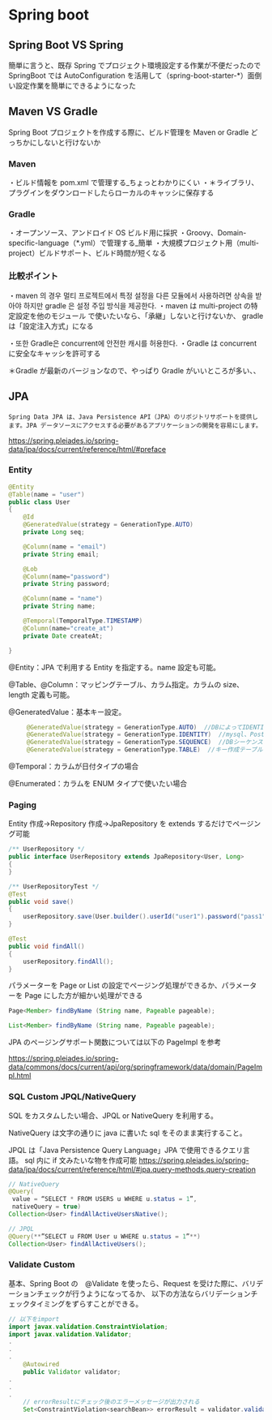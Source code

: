 # Spring boot

## Spring Boot VS Spring

簡単に言うと、既存 Spring でプロジェクト環境設定する作業が不便だったので
SpringBoot では AutoConfiguration を活用して（spring-boot-starter-\*）面倒い設定作業を簡単にできるようになった

## Maven VS Gradle

Spring Boot プロジェクトを作成する際に、ビルド管理を Maven or Gradle どっちかにしないと行けないか

### Maven

・ビルド情報を pom.xml で管理する\_ちょっとわかりにくい
・＊ライブラリ、プラグインをダウンロードしたらローカルのキャッシに保存する

### Gradle

・オープンソース、アンドロイド OS ビルド用に採択
・Groovy、Domain-specific-language（\*.yml）で管理する\_簡単
・大規模プロジェクト用（multi-project）ビルドサポート、ビルド時間が短くなる

### 比較ポイント

・maven 의 경우 멀티 프로젝트에서 특정 설정을 다른 모듈에서 사용하려면 상속을 받아야 하지만 gradle 은 설정 주입 방식을 제공한다.
・maven は multi-project の特定設定を他のモジュール で使いたいなら、「承継」しないと行けないか、
gradle は「設定注入方式」になる

・또한 Gradle은 concurrent에 안전한 캐시를 허용한다.
・Gradle は concurrent に安全なキャッシを許可する

＊Gradle が最新のバージョンなので、やっぱり Gradle がいいところが多い、、

## JPA

```
Spring Data JPA は、Java Persistence API（JPA）のリポジトリサポートを提供します。JPA データソースにアクセスする必要があるアプリケーションの開発を容易にします。
```

https://spring.pleiades.io/spring-data/jpa/docs/current/reference/html/#preface

### Entity

```Java
@Entity
@Table(name = "user")
public class User
{
    @Id
    @GeneratedValue(strategy = GenerationType.AUTO)
    private Long seq;

    @Column(name = "email")
    private String email;

    @Lob
    @Column(name="password")
    private String password;

    @Column(name = "name")
    private String name;

    @Temporal(TemporalType.TIMESTAMP)
    @Column(name="create_at")
    private Date createAt;

}
```

@Entity：JPA で利用する Entity を指定する。name 設定も可能。

@Table、@Column：マッピングテーブル、カラム指定。カラムの size、length 定義も可能。

@GeneratedValue：基本キー設定。

```Java
     @GeneratedValue(strategy = GenerationType.AUTO)  //DBによってIDENTITY、SEQUENCE、TABLEの中で自動選択
     @GeneratedValue(strategy = GenerationType.IDENTITY)  //mysql、PostgresSQL、SQL Server、DB2なら利用可能
     @GeneratedValue(strategy = GenerationType.SEQUENCE)  //DBシーケンス、PostgresSQL、DB2、H2なら利用可能
     @GeneratedValue(strategy = GenerationType.TABLE)  //キー作成テーブル可能
```

@Temporal：カラムが日付タイプの場合

@Enumerated：カラムを ENUM タイプで使いたい場合

### Paging

Entity 作成->Repository 作成->JpaRepository を extends するだけでページング可能

```Java
/** UserRepository */
public interface UserRepository extends JpaRepository<User, Long>
{
}

/** UserRepositoryTest */
@Test
public void save()
{
	userRepository.save(User.builder().userId("user1").password("pass1").build());
}

@Test
public void findAll()
{
	userRepository.findAll();
}
```

パラメーターを Page or List の設定でページング処理ができるか、パラメーターを Page にした方が細かい処理ができる

```Java
Page<Member> findByName (String name, Pageable pageable);

List<Member> findByName (String name, Pageable pageable);
```

JPA のページングサポート関数については以下の PageImpl を参考

https://spring.pleiades.io/spring-data/commons/docs/current/api/org/springframework/data/domain/PageImpl.html

### SQL Custom JPQL/NativeQuery

SQL をカスタムしたい場合、JPQL or NativeQuery を利用する。

NativeQuery は文字の通りに java に書いた sql をそのまま実行すること。

JPQL は「Java Persistence Query Language」JPA で使用できるクエリ言語。
sql 内に if 文みたいな物を作成可能
https://spring.pleiades.io/spring-data/jpa/docs/current/reference/html/#jpa.query-methods.query-creation

```Java
// NativeQuery
@Query(
 value = “SELECT * FROM USERS u WHERE u.status = 1”,
 nativeQuery = true)
Collection<User> findAllActiveUsersNative();

// JPQL
@Query(**”SELECT u FROM User u WHERE u.status = 1”**)
Collection<User> findAllActiveUsers();

```

### Validate Custom

基本、Spring Boot の　@Validate を使ったら、Request を受けた際に、バリデーションチェックが行うようになってるか、
以下の方法ならバリデーションチェックタイミングをずらすことができる。

```java
// 以下をimport
import javax.validation.ConstraintViolation;
import javax.validation.Validator;
.
.
.
    @Autowired
    public Validator validator;
.
.
.
    // errorResultにチェック後のエラーメッセージが出力される
    Set<ConstraintViolation<searchBean>> errorResult = validator.validate(searchBean);

```
